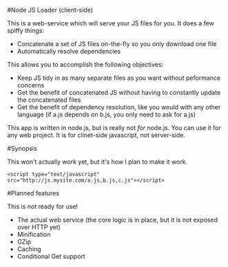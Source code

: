 #Node JS Loader (client-side)

This is a web-service which will serve your JS files for you. It does a few spiffy things:

 * Concatenate a set of JS files on-the-fly so you only download one file
 * Automatically resolve dependencies

This allows you to accomplish the following objectives:

 * Keep JS tidy in as many separate files as you want without peformance concerns
 * Get the benefit of concatenated JS without having to constantly update the concatenated files
 * Get the benefit of dependency resolution, like you would with any other language (if a.js depends on b.js, you only need to ask for a.js)

This app is written in node.js, but is really not *for* node.js. You can use it for any web project. It is for clinet-side javascript, not server-side.

#Synopsis

This won't actually work yet, but it's how I plan to make it work.

    <script type="text/javascript" src="http://js.mysite.com/a.js,b.js,c.js"></script>

#Planned features

This is *not* ready for use!

 * The actual web service (the core logic is in place, but it is not exposed over HTTP yet)
 * Minification
 * GZip
 * Caching
 * Conditional Get support

